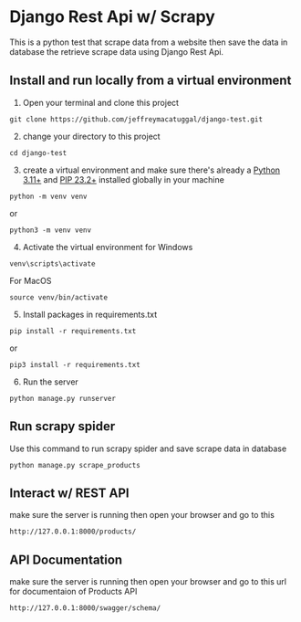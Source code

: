 
# Django Rest Api w/ Scrapy

This is a python test that scrape data from a website then save the data in database the retrieve scrape data using Django Rest Api.



## Install and run locally from a virtual environment

1. Open your terminal and clone this project

```shell
git clone https://github.com/jeffreymacatuggal/django-test.git
```

2. change your directory to this project
```shell
cd django-test
```

3. create a virtual environment and make sure there's already a [Python 3.11+](https://www.python.org/downloads/) and [PIP 23.2+](https://pip.pypa.io/en/stable/installation/) installed globally in your machine

```shell
python -m venv venv
```
or

```shell
python3 -m venv venv
```


4. Activate the virtual environment for Windows
```shell
venv\scripts\activate
```

For MacOS
```shell
source venv/bin/activate
```

5. Install packages in requirements.txt
```shell
pip install -r requirements.txt
```
or
```shell
pip3 install -r requirements.txt
```

6. Run the server 
```shell
python manage.py runserver
```



## Run scrapy spider

Use this command to run scrapy spider and save scrape data in database
```shell
python manage.py scrape_products
````


## Interact w/ REST API

make sure the server is running then open your browser and go to this 
```
http://127.0.0.1:8000/products/
````

## API Documentation

make sure the server is running then open your browser and go to this url for 
documentaion of Products API
```
http://127.0.0.1:8000/swagger/schema/
````
